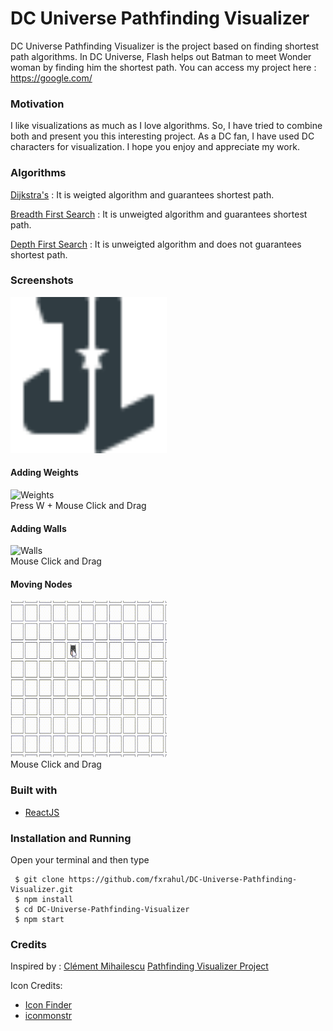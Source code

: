 # DC Universe Pathfinding Visualizer
DC Universe Pathfinding Visualizer is the project based on finding shortest path algorithms. In DC Universe, Flash helps out Batman to meet Wonder woman by finding him the shortest path. You can access my project here : https://google.com/

### Motivation
I like visualizations as much as I love algorithms. So, I have tried to combine both and present you this interesting project. As a DC fan, I have used DC characters for visualization. I hope you enjoy and appreciate my work.

### Algorithms
[Dijkstra's](https://en.wikipedia.org/wiki/Dijkstra%27s_algorithm) : It is weigted algorithm and guarantees shortest path.

[Breadth First Search](https://en.wikipedia.org/wiki/Breadth-first_search) : It is unweigted algorithm and guarantees shortest path.

[Depth First Search](https://en.wikipedia.org/wiki/Depth-first_search) : It is unweigted algorithm and does not guarantees shortest path.


### Screenshots
<img src="https://github.com/fxrahul/DC-Universe-Pathfinding-Visualizer/blob/master/src/PathFinderVisualizer/images/justiceLeague.svg" alt = "Justice League" width="250px"
height = "250px" />

#### Adding Weights
<img src="https://github.com/fxrahul/DC-Universe-Pathfinding-Visualizer/blob/gh-pages/static/media/justiceLeague.ced109d4.svg" alt = "Weights" width="250px"
height = "250px" />
<br/>
Press W + Mouse Click and Drag

#### Adding Walls
<img src="https://github.com/fxrahul/DC-Universe-Pathfinding-Visualizer/blob/gh-pages/static/media/addWalls.c8cec35e.gif" alt = "Walls" width="250px"
height = "250px" />
<br/>
Mouse Click and Drag

#### Moving Nodes
<img src="https://github.com/fxrahul/DC-Universe-Pathfinding-Visualizer/blob/master/src/PathFinderVisualizer/images/movingNodes.gif" alt = "Nodes" width="250px"
height = "250px" />
<br/>
Mouse Click and Drag

### Built with
* [ReactJS](https://reactjs.org/)

### Installation and Running

Open your terminal and then type

```
 $ git clone https://github.com/fxrahul/DC-Universe-Pathfinding-Visualizer.git 
 $ npm install
 $ cd DC-Universe-Pathfinding-Visualizer
 $ npm start
 ```
 
 ### Credits
 Inspired by :
 [Clément Mihailescu](https://github.com/clementmihailescu) [Pathfinding Visualizer Project](https://github.com/clementmihailescu/Pathfinding-Visualizer)
 
 Icon Credits:
 * <a href = "https://www.iconfinder.com/">Icon Finder</a>
 * <a href = "https://iconmonstr.com/">iconmonstr</a>
